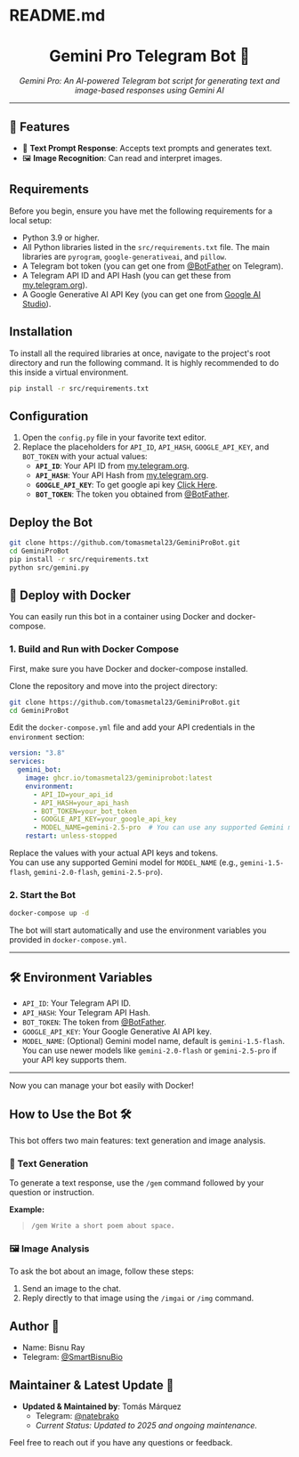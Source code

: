# README.md

<h1 align="center">Gemini Pro Telegram Bot 🌌</h1>

<p align="center">
  <em>Gemini Pro: An AI-powered Telegram bot script for generating text and image-based responses using Gemini AI</em>
</p>
<hr>

## 🌟 Features

- 🍪 **Text Prompt Response**: Accepts text prompts and generates text.
- 🖼️ **Image Recognition**: Can read and interpret images.

## Requirements

Before you begin, ensure you have met the following requirements for a local setup:

-   Python 3.9 or higher.
-   All Python libraries listed in the `src/requirements.txt` file. The main libraries are `pyrogram`, `google-generativeai`, and `pillow`.
-   A Telegram bot token (you can get one from [@BotFather](https://t.me/BotFather) on Telegram).
-   A Telegram API ID and API Hash (you can get these from [my.telegram.org](https://my.telegram.org)).
-   A Google Generative AI API Key (you can get one from [Google AI Studio](https://makersuite.google.com/app/apikey)).

## Installation

To install all the required libraries at once, navigate to the project's root directory and run the following command. It is highly recommended to do this inside a virtual environment.

```bash
pip install -r src/requirements.txt
```
## Configuration

1. Open the `config.py` file in your favorite text editor.
2. Replace the placeholders for `API_ID`, `API_HASH`, `GOOGLE_API_KEY`, and `BOT_TOKEN` with your actual values:
   - **`API_ID`**: Your API ID from [my.telegram.org](https://my.telegram.org).
   - **`API_HASH`**: Your API Hash from [my.telegram.org](https://my.telegram.org).
   - **`GOOGLE_API_KEY`**: To get google api key [Click Here](https://makersuite.google.com/app/apikey).
   - **`BOT_TOKEN`**: The token you obtained from [@BotFather](https://t.me/BotFather).

## Deploy the Bot

```sh
git clone https://github.com/tomasmetal23/GeminiProBot.git
cd GeminiProBot
pip install -r src/requirements.txt
python src/gemini.py
```

## 🚀 Deploy with Docker

You can easily run this bot in a container using Docker and docker-compose.

### 1. Build and Run with Docker Compose

First, make sure you have Docker and docker-compose installed.

Clone the repository and move into the project directory:

```sh
git clone https://github.com/tomasmetal23/GeminiProBot.git
cd GeminiProBot
```

Edit the `docker-compose.yml` file and add your API credentials in the `environment` section:

```yaml
version: "3.8"
services:
  gemini_bot:
    image: ghcr.io/tomasmetal23/geminiprobot:latest
    environment:
      - API_ID=your_api_id
      - API_HASH=your_api_hash
      - BOT_TOKEN=your_bot_token
      - GOOGLE_API_KEY=your_google_api_key
      - MODEL_NAME=gemini-2.5-pro  # You can use any supported Gemini model
    restart: unless-stopped
```

Replace the values with your actual API keys and tokens.  
You can use any supported Gemini model for `MODEL_NAME` (e.g., `gemini-1.5-flash`, `gemini-2.0-flash`, `gemini-2.5-pro`).

### 2. Start the Bot

```sh
docker-compose up -d
```

The bot will start automatically and use the environment variables you provided in `docker-compose.yml`.

---

## 🛠️ Environment Variables

- `API_ID`: Your Telegram API ID.
- `API_HASH`: Your Telegram API Hash.
- `BOT_TOKEN`: The token from [@BotFather](https://t.me/BotFather).
- `GOOGLE_API_KEY`: Your Google Generative AI API key.
- `MODEL_NAME`: (Optional) Gemini model name, default is `gemini-1.5-flash`. You can use newer models like `gemini-2.0-flash` or `gemini-2.5-pro` if your API key supports them.

---

Now you can manage your bot easily with Docker!

## How to Use the Bot 🛠️

This bot offers two main features: text generation and image analysis.

### 📝 Text Generation

To generate a text response, use the `/gem` command followed by your question or instruction.

**Example:**
> `/gem Write a short poem about space.`

### 🖼️ Image Analysis

To ask the bot about an image, follow these steps:

1.  Send an image to the chat.
2.  Reply directly to that image using the `/imgai` or `/img` command.

## Author 📝

- Name: Bisnu Ray
- Telegram: [@SmartBisnuBio](https://t.me/SmartBisnuBio)

## Maintainer & Latest Update 🚀

- **Updated & Maintained by**: Tomás Márquez
  - Telegram: [@natebrako](https://t.me/natebrako)
  - *Current Status: Updated to 2025 and ongoing maintenance.*
  
Feel free to reach out if you have any questions or feedback.
